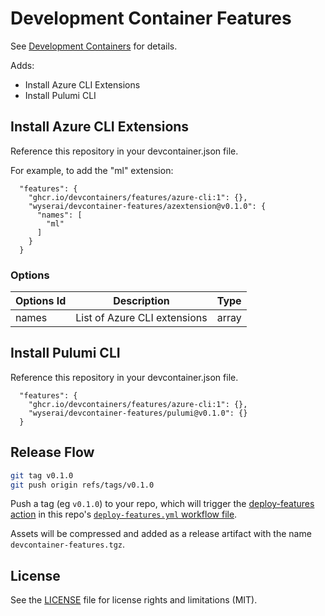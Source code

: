 # Development Container Features

See [Development Containers](https://github.com/devcontainers/spec) for details.

Adds:

- Install Azure CLI Extensions
- Install Pulumi CLI

## Install Azure CLI Extensions

Reference this repository in your devcontainer.json file.

For example, to add the "ml" extension:

```jsonc
  "features": {
    "ghcr.io/devcontainers/features/azure-cli:1": {},
    "wyserai/devcontainer-features/azextension@v0.1.0": {
      "names": [
        "ml"
      ]
    }
  }
```

### Options

| Options Id | Description                  | Type  |
|------------|------------------------------|-------|
| names      | List of Azure CLI extensions | array |


## Install Pulumi CLI

Reference this repository in your devcontainer.json file.

```jsonc
  "features": {
    "ghcr.io/devcontainers/features/azure-cli:1": {},
    "wyserai/devcontainer-features/pulumi@v0.1.0": {}
  }
```

## Release Flow

```sh
git tag v0.1.0
git push origin refs/tags/v0.1.0
```

Push a tag (eg `v0.1.0`) to your repo, which will trigger the [deploy-features action](https://github.com/microsoft/publish-dev-container-features-action) in this repo's [`deploy-features.yml` workflow file](https://github.com/microsoft/dev-container-features-template/blob/main/.github/workflows/deploy-features.yml).

Assets will be compressed and added as a release artifact with the name `devcontainer-features.tgz`.

## License

See the [LICENSE](LICENSE.md) file for license rights and limitations (MIT).
